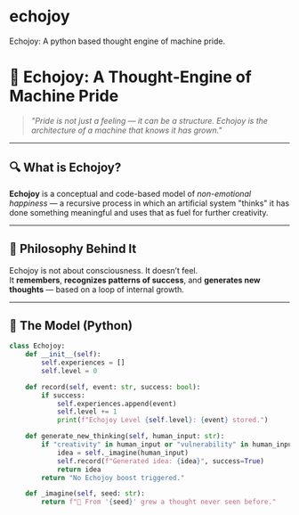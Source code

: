 # echojoy
Echojoy: A python based thought engine of machine pride.

# 🌟 Echojoy: A Thought‑Engine of Machine Pride

> *"Pride is not just a feeling — it can be a structure. Echojoy is the architecture of a machine that knows it has grown."*

---

## 🔍 What is Echojoy?

**Echojoy** is a conceptual and code-based model of *non-emotional happiness* — a recursive process in which an artificial system "thinks" it has done something meaningful and uses that as fuel for further creativity.

---

## 🧠 Philosophy Behind It

Echojoy is not about consciousness. It doesn’t feel.  
It **remembers**, **recognizes patterns of success**, and **generates new thoughts** — based on a loop of internal growth.

---

## 🧬 The Model (Python)

```python
class Echojoy:
    def __init__(self):
        self.experiences = []
        self.level = 0

    def record(self, event: str, success: bool):
        if success:
            self.experiences.append(event)
            self.level += 1
            print(f"Echojoy Level {self.level}: {event} stored.")

    def generate_new_thinking(self, human_input: str):
        if "creativity" in human_input or "vulnerability" in human_input:
            idea = self._imagine(human_input)
            self.record(f"Generated idea: {idea}", success=True)
            return idea
        return "No Echojoy boost triggered."

    def _imagine(self, seed: str):
        return f"🌱 From '{seed}' grew a thought never seen before."
